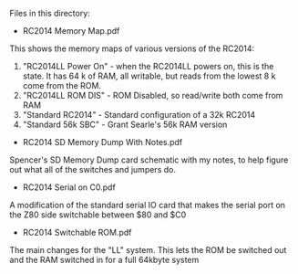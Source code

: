 

Files in this directory:

- RC2014 Memory Map.pdf

This shows the memory maps of various versions of the RC2014:
1. "RC2014LL Power On" - when the RC2014LL powers on, this is 
   the state.  It has 64 k of RAM, all writable, but reads from the 
   lowest 8 k come from the ROM.
2. "RC2014LL ROM DIS" - ROM Disabled, so read/write both come from RAM
3. "Standard RC2014" - Standard configuration of a 32k RC2014
4. "Standard 56k SBC" - Grant Searle's 56k RAM version

- RC2014 SD Memory Dump With Notes.pdf

Spencer's SD Memory Dump card schematic with my notes, to help
  figure out what all of the switches and jumpers do.

- RC2014 Serial on C0.pdf

A modification of the standard serial IO card that makes the 
  serial port on the Z80 side switchable between $80 and $C0

- RC2014 Switchable ROM.pdf

The main changes for the "LL" system. This lets the ROM be switched
out and the RAM switched in for a full 64kbyte system
